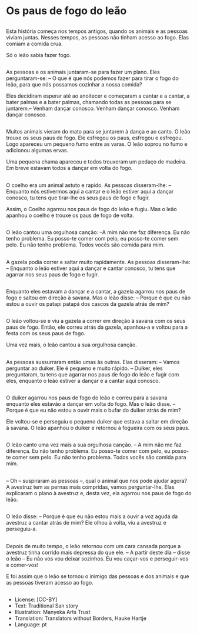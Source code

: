 # Os paus de fogo do leão

##
Esta história começa nos tempos antigos, quando os animais e as pessoas viviam juntas. Nesses tempos, as pessoas não tinham acesso ao fogo. Elas comiam a comida crua.

Só o leão sabia fazer fogo.

##
As pessoas e os animais juntaram-se para fazer um plano. Eles perguntaram-se: – O que é que nós podemos fazer para tirar o fogo do leão, para que nós possamos cozinhar a nossa comida?

Eles decidiram esperar até ao anoitecer e começaram a cantar e a cantar, a bater palmas e a bater palmas, chamando todas as pessoas para se juntarem.– Venham dançar conosco. Venham dançar conosco. Venham dançar conosco.

##
Muitos animais vieram do mato para se juntarem à dança e ao canto. O leão trouxe os seus paus de fogo. Ele esfregou os paus, esfregou e esfregou. Logo apareceu um pequeno fumo entre as varas. O leão soprou no fumo e adicionou algumas ervas.

Uma pequena chama apareceu e todos trouxeram um pedaço de madeira. Em breve estavam todos a dançar em volta do fogo.

##
O coelho era um animal astuto e rapido. As pessoas disseram-lhe: – Enquanto nós estivermos aqui a cantar e o leão estiver aqui a dançar conosco, tu tens que tirar-lhe os seus paus de fogo e fugir.

Assim, o Coelho agarrou nos paus de fogo do leão e fugiu. Mas o leão apanhou o coelho e trouxe os paus de fogo de volta.

##
O leão cantou uma orgulhosa canção: –A mim não me faz diferença. Eu não tenho problema. Eu posso-te comer com pelo, eu posso-te comer sem pelo. Eu não tenho problema. Todos vocês são comida para mim.

##
A gazela podia correr e saltar muito rapidamente. As pessoas disseram-lhe: – Enquanto o leão estiver aqui a dançar e cantar conosco, tu tens que agarrar nos seus paus de fogo e fugir.

##
Enquanto eles estavam a dançar e a cantar, a gazela agarrou nos paus de fogo e saltou em direção à savana. Mas o leão disse: – Porque é que eu não estou a ouvir os patapi patapá dos cascos da gazela atrás de mim?

##
O leão voltou-se e viu a gazela a correr em direção à savana com os seus paus de fogo. Então, ele correu atrás da gazela, apanhou-a e voltou para a festa com os seus paus de fogo.

Uma vez mais, o leão cantou a sua orgulhosa canção.

##
As pessoas sussurraram então umas às outras. Elas disseram: – Vamos perguntar ao duiker. Ele é pequeno e muito rápido. – Duiker, eles preguntaram, tu tens que agarrar nos paus de fogo do leão e fugir com eles, enquanto o leão estiver a dançar e a cantar aqui conosco.

##
O duiker agarrou nos paus de fogo do leão e correu para a savana enquanto eles estavão a dançar em volta do fogo. Mas o leão disse. – Porque é que eu não estou a ouvir mais o bufar do duiker atrás de mim?

Ele voltou-se e perseguiu o pequeno duiker que estava a saltar em direção à savana. O leão apanhou o duiker e retornou à fogueira com os seus paus.

##
O leão canto uma vez mais a sua orgulhosa canção. – A mim não me faz diferença. Eu não tenho problema. Eu posso-te comer com pelo, eu posso-te comer sem pelo. Eu não tenho problema. Todos vocês são comida para mim.

##
– Oh – suspiraram as pessoas –, qual o animal que nos pode ajudar agora? A avestruz tem as pernas mais compridas, vamos perguntar-lhe. Elas explicaram o plano à avestruz e, desta vez, ela agarrou nos paus de fogo do leão.

##
O leão disse: – Porque é que eu não estou mais a ouvir a voz aguda da avestruz a cantar atrás de mim? Ele olhou à volta, viu a avestruz e perseguiu-a.

##
Depois de muito tempo, o leão retornou com um cara cansada porque a avestruz tinha corrido mais depressa do que ele. – A partir deste dia – disse o leão – Eu não vos vou deixar sozinhos. Eu vou caçar-vos e perseguir-vos e comer-vos!

E foi assim que o leão se tornou o inimigo das pessoas e dos animais e que as pessoas tiveram acesso ao fogo.

##
* License: [CC-BY]
* Text: Traditional San story
* Illustration: Manyeka Arts Trust
* Translation: Translators without Borders, Hauke Hartje
* Language: pt

